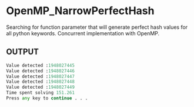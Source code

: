 OpenMP_NarrowPerfectHash
========================

Searching for function parameter that will generate perfect hash values for all python keywords. Concurrent implementation with OpenMP.


## OUTPUT

```python
Value detected :1948027445
Value detected :1948027446
Value detected :1948027447
Value detected :1948027448
Value detected :1948027449
Time spent solving 151.261
Press any key to continue . . .

```
